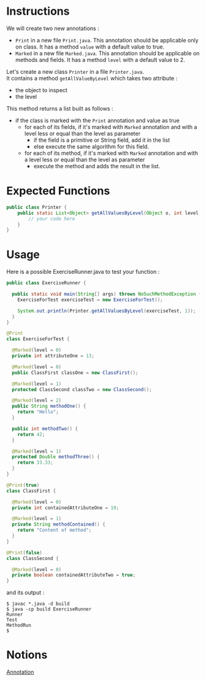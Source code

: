 # Instructions

We will create two new annotations : 
 * `Print` in a new file `Print.java`. This annotation should be applicable only on class. It has a method `value` with a default value to true.
 * `Marked` in a new file `Marked.java`. This annotation should be applicable on methods and fields. It has a method `level` with a default value to 2.

Let's create a new class `Printer` in a file `Printer.java`.  
It contains a method `getAllValueByLevel` which takes two attribute : 
* the object to inspect
* the level

This method returns a list built as follows : 
* if the class is marked with the `Print` annotation and value as true
  * for each of its fields, if it's marked with `Marked` annotation and with a level less or equal than the level as parameter
    * if the field is a primitive or String field, add it in the list
    * else execute the same algorithm for this field.
  * for each of its method, if it's marked with `Marked` annotation and with a level less or equal than the level as parameter
    * execute the method and adds the result in the list.

# Expected Functions
```java
public class Printer {
    public static List<Object> getAllValuesByLevel(Object o, int level) {
        // your code here
    }
}
```

# Usage

Here is a possible ExerciseRunner.java to test your function :

```java
public class ExerciseRunner {

  public static void main(String[] args) throws NoSuchMethodException {
    ExerciseForTest exerciseTest = new ExerciseForTest();

    System.out.println(Printer.getAllValuesByLevel(exerciseTest, 1));
  }
}

@Print
class ExerciseForTest {

  @Marked(level = 0)
  private int attributeOne = 13;

  @Marked(level = 0)
  public ClassFirst classOne = new ClassFirst();

  @Marked(level = 1)
  protected ClassSecond classTwo = new ClassSecond();

  @Marked(level = 2)
  public String methodOne() {
    return "Hello";
  }

  public int methodTwo() {
    return 42;
  }

  @Marked(level = 1)
  protected Double methodThree() {
    return 33.33;
  }
}

@Print(true)
class ClassFirst {

  @Marked(level = 0)
  private int containedAttributeOne = 19;

  @Marked(level = 1)
  private String methodContained() {
    return "Content of method";
  }
}

@Print(false)
class ClassSecond {

  @Marked(level = 0)
  private boolean containedAttributeTwo = true;
}
```
          
and its output :
```shell
$ javac *.java -d build
$ java -cp build ExerciseRunner 
Runner
Test
MethodRun
$ 
```

# Notions
[Annotation](https://docs.oracle.com/javase/8/docs/technotes/guides/language/annotations.html)  
